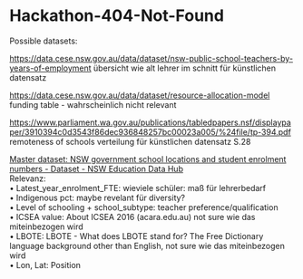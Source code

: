 # Hackathon-404-Not-Found

Possible datasets:

https://data.cese.nsw.gov.au/data/dataset/nsw-public-school-teachers-by-years-of-employment
	übersicht wie alt lehrer im schnitt für künstlichen datensatz

https://data.cese.nsw.gov.au/data/dataset/resource-allocation-model
	funding table - wahrscheinlich nicht relevant
	
https://www.parliament.wa.gov.au/publications/tabledpapers.nsf/displaypaper/3910394c0d3543f86dec936848257bc00023a005/%24file/tp-394.pdf
	remoteness of schools verteilung für künstlichen datensatz S.28

[Master dataset: NSW government school locations and student enrolment numbers - Dataset - NSW Education Data Hub](https://data.cese.nsw.gov.au/data/dataset/nsw-public-schools-master-dataset)<br>
Relevanz:<br>
•	Latest_year_enrolment_FTE: wieviele schüler: maß für lehrerbedarf<br>
•	Indigenous pct: maybe revelant für diversity?<br>
•	Level of schooling + school_subtype: teacher preference/qualification<br>
•	ICSEA value: About ICSEA 2016 (acara.edu.au) not sure wie das miteinbezogen wird<br>
•	LBOTE: LBOTE - What does LBOTE stand for? The Free Dictionary language background other than English, not sure wie das miteinbezogen wird<br>
•	Lon, Lat: Position
